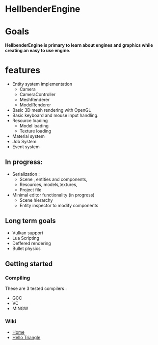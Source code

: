 # HellbenderEngine


# Goals 
**HellbenderEngine is primary to learn about engines and graphics while creating an easy to use engine.**

# features
- Entity system implementation
	- Camera
	- CameraController
	- MeshRenderer
	- ModelRenderer
- Basic 3D mesh rendering with OpenGL
- Basic keyboard and mouse input handling.
- Resource loading
	 - Model loading
	 - Texture loading
- Material system
- Job System
- Event system
	
## In progress:
 - Serialization :
	 - Scene , entities and components,
	 - Resources, models,textures,
	 - Project file
 - Minimal editor functionality (in progress)
	 - Scene hierarchy
	 - Entity inspector to modify components

## Long term goals

 - Vulkan support
 - Lua Scripting
 - Deffered rendering
 - Bullet physics

## Getting started
### Compiling
These are 3 tested compilers : 
- GCC
- VC
- MINGW

### Wiki
- [Home](https://github.com/Goutch/HellbenderEngine/wiki) 
- [Hello Triangle](https://github.com/Goutch/HellbenderEngine/wiki/Hello-triangle)
